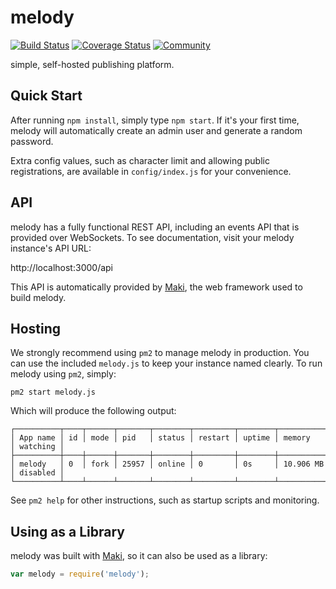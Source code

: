 melody
======
[![Build Status](https://img.shields.io/travis/martindale/melody.svg?branch=master&style=flat-square)](https://travis-ci.org/martindale/melody)
[![Coverage Status](https://img.shields.io/coveralls/martindale/melody.svg?style=flat-square)](https://coveralls.io/r/martindale/melody)
[![Community](https://chat.maki.io/badge.svg)](https://chat.maki.io/)

simple, self-hosted publishing platform.

## Quick Start
After running `npm install`, simply type `npm start`.  If it's your first time,
melody will automatically create an admin user and generate a random password.

Extra config values, such as character limit and allowing public registrations,
are available in `config/index.js` for your convenience.

## API
melody has a fully functional REST API, including an events API that is provided
over WebSockets.  To see documentation, visit your melody instance's API URL:

http://localhost:3000/api

This API is automatically provided by [Maki][maki], the web framework used to
build melody.

## Hosting
We strongly recommend using `pm2` to manage melody in production.  You can use
the included `melody.js` to keep your instance named clearly.  To run melody
using `pm2`, simply:

`pm2 start melody.js`

Which will produce the following output:

```
┌──────────┬────┬──────┬───────┬────────┬─────────┬────────┬─────────────┬──────────┐
│ App name │ id │ mode │ pid   │ status │ restart │ uptime │ memory      │ watching │
├──────────┼────┼──────┼───────┼────────┼─────────┼────────┼─────────────┼──────────┤
│ melody   │ 0  │ fork │ 25957 │ online │ 0       │ 0s     │ 10.906 MB   │ disabled │
└──────────┴────┴──────┴───────┴────────┴─────────┴────────┴─────────────┴──────────┘
```

See `pm2 help` for other instructions, such as startup scripts and monitoring.

## Using as a Library
melody was built with [Maki][maki], so it can also be used as a library:

```js
var melody = require('melody');
```

[maki]: https://maki.io
